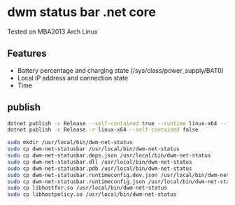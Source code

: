 # dwm status bar .net core
Tested on MBA2013 Arch Linux
## Features
- Battery percentage and charging state (/sys/class/power_supply/BAT0)
- Local IP address and connection state
- Time

## publish
```sh
dotnet publish -c Release --self-contained true --runtime linux-x64 --framework netcoreapp2.2
dotnet publish -c Release -r linux-x64 --self-contained false
```

```sh
sudo mkdir /usr/local/bin/dwm-net-status
sudo cp dwm-net-statusbar /usr/local/bin/dwm-net-status
sudo cp dwm-net-statusbar.deps.json /usr/local/bin/dwm-net-status
sudo cp dwm-net-statusbar.dll /usr/local/bin/dwm-net-status
sudo cp dwm-net-statusbar.pdb /usr/local/bin/dwm-net-status
sudo cp dwm-net-statusbar.runtimeconfig.dev.json /usr/local/bin/dwm-net-status
sudo cp dwm-net-statusbar.runtimeconfig.json /usr/local/bin/dwm-net-status
sudo cp libhostfxr.so /usr/local/bin/dwm-net-status
sudo cp libhostpolicy.so /usr/local/bin/dwm-net-status
```